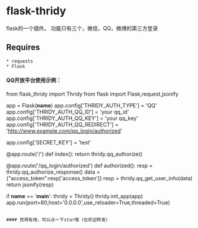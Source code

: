 # flask-thridy
flask的一个插件。 功能只有三个，微信，QQ，微博的第三方登录

Requires
-----

```
* requests
* Flask
```

#### QQ开放平台使用示例：
from flask_thridy import Thridy
from flask import Flask,request,jsonify

app = Flask(__name__)
app.config['THRIDY_AUTH_TYPE'] = 'QQ'
app.config['THRIDY_AUTH_QQ_ID'] = 'your qq_id'
app.config['THRIDY_AUTH_QQ_KEY'] = 'your qq_key'
app.config['THRIDY_AUTH_QQ_REDIRECT'] = 'http://www.example.com/qq_login/authorized'

app.config['SECRET_KEY'] = 'test'

@app.route('/')
def index():
    return thridy.qq_authorize()


@app.route('/qq_login/authorized')
def authorized():
    resp = thridy.qq_authorize_response()
    data = {"access_token":resp['access_token']}
    resp = thridy.qq_get_user_info(data)
    return jsonify(resp)


if __name__ == '__main__':
    thridy = Thridy()
    thridy.init_app(app)
    app.run(port=80,host='0.0.0.0',use_reloader=True,threaded=True)

```

#### 觉得有用，可以点一下star哦（也欢迎转发）

